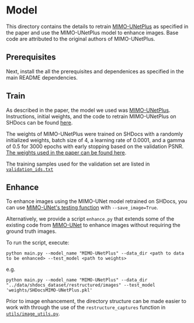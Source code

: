 # Model

This directory contains the details to retrain [MIMO-UNetPlus](https://github.com/chosj95/MIMO-UNet) as specified in the paper and use the MIMO-UNetPlus model to enhance images. Base code are attributed to the original authors of MIMO-UNetPlus.

## Prerequisites

Next, install the all the prerequisites and dependenices as specified in the main README dependencies.

## Train

As described in the paper, the model we used was [MIMO-UNetPlus](https://github.com/chosj95/MIMO-UNet). Instructions, initial weights, and the code to retrain MIMO-UNetPlus on SHDocs can be found [here](https://github.com/chosj95/MIMO-UNet?tab=readme-ov-file#train).

The weights of MIMO-UNetPlus were trained on SHDocs with a randomly initialized weights, batch size of 4, a learning rate of 0.0001, and a gamma of 0.5 for 3000 epochs with early stopping based on the validation PSNR. [The weights used in the paper can be found here](https://hometeamsnt-my.sharepoint.com/:u:/g/personal/jovin_leong_hometeamsnt_onmicrosoft_com/EQNbX5o3r_tBg19zlIO2mlYB4iLxUTHKJmB2sm4s52_gMQ?e=9cxj4h).

The training samples used for the validation set are listed in [```validation_ids.txt```](https://github.com/JovinLeong/SHDocs/blob/main/model/validation_ids.txt)

## Enhance

To enhance images using the MIMO-UNet model retrained on SHDocs, you can use [MIMO-UNet's testing function](https://github.com/chosj95/MIMO-UNet?tab=readme-ov-file#test) with ```--save_image=True```. 

Alternatively, we provide a script ```enhance.py``` that extends some of the existing code from [MIMO-UNet](https://github.com/chosj95/MIMO-UNet) to enhance images without requiring the ground truth images.

To run the script, execute:

```{bash}
python main.py --model_name "MIMO-UNetPlus" --data_dir <path to data to be enhanced> --test_model <path to weights>
```

e.g.

```{bash}
python main.py --model_name "MIMO-UNetPlus" --data_dir "../data/shdocs_dataset/restructured/images" --test_model 'weights/SHDocsMIMO-UNetPlus.pkl'
```

Prior to image enhancement, the directory structure can be made easier to work with through the use of the ```restructure_captures``` function in [```utils/image_utils.py```](https://github.com/JovinLeong/SHDocs/blob/main/utils/image_utils.py).
